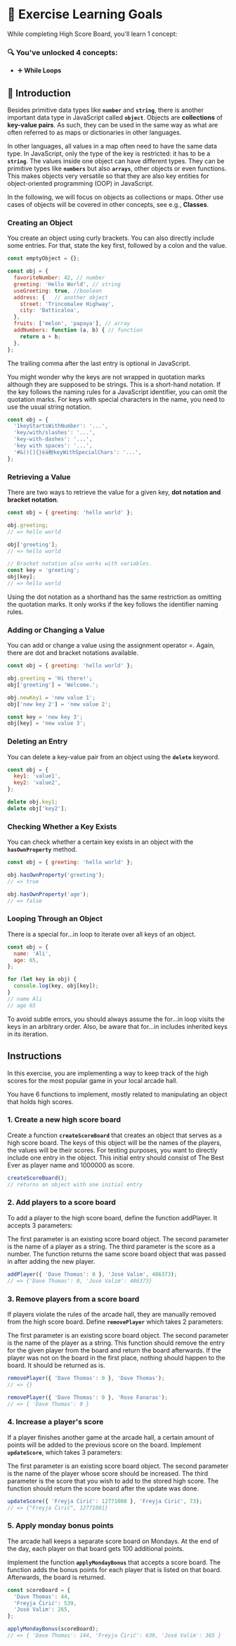 
# 🧠 Exercise Learning Goals

While completing High Score Board, you'll learn 1 concept:

### 🔍 You've unlocked 4 concepts:

- ➕ **While Loops**

## 📘 Introduction

Besides primitive data types like **`number`** and **`string`**, there is another important data type in JavaScript called **`object`**. Objects are **collections** of **key-value pairs**. As such, they can be used in the same way as what are often referred to as maps or dictionaries in other languages.

In other languages, all values in a map often need to have the same data type. In JavaScript, only the type of the key is restricted: it has to be a **`string`**. The values inside one object can have different types. They can be primitive types like **`numbers`** but also **`arrays`**, other objects or even functions. This makes objects very versatile so that they are also key entities for object-oriented programming (OOP) in JavaScript.

In the following, we will focus on objects as collections or maps. Other use cases of objects will be covered in other concepts, see e.g., **Classes**.

### Creating an Object

You create an object using curly brackets. You can also directly include some entries. For that, state the key first, followed by a colon and the value.

```js
const emptyObject = {};

const obj = {
  favoriteNumber: 42, // number
  greeting: 'Hello World', // string
  useGreeting: true, //boolean
  address: {   // another object
    street: 'Trincomalee Highway',
    city: 'Batticaloa',
  },
  fruits: ['melon', 'papaya'], // array
  addNumbers: function (a, b) { // function
    return a + b;
  },
};
```

The trailing comma after the last entry is optional in JavaScript.

You might wonder why the keys are not wrapped in quotation marks although they are supposed to be strings. This is a short-hand notation. If the key follows the naming rules for a JavaScript identifier, you can omit the quotation marks. For keys with special characters in the name, you need to use the usual string notation.

```js
const obj = {
  '1keyStartsWithNumber': '...',
  'key/with/slashes': '...',
  'key-with-dashes': '...',
  'key with spaces': '...',
  '#&()[]{}èä樹keyWithSpecialChars': '...',
};
```

### Retrieving a Value

There are two ways to retrieve the value for a given key, **dot notation and bracket notation**.

```js
const obj = { greeting: 'hello world' };

obj.greeting;
// => hello world

obj['greeting'];
// => hello world

// Bracket notation also works with variables.
const key = 'greeting';
obj[key];
// => hello world
```

Using the dot notation as a shorthand has the same restriction as omitting the quotation marks. It only works if the key follows the identifier naming rules.

### Adding or Changing a Value

You can add or change a value using the assignment operator =. Again, there are dot and bracket notations available.

```js
const obj = { greeting: 'hello world' };

obj.greeting = 'Hi there!';
obj['greeting'] = 'Welcome.';

obj.newKey1 = 'new value 1';
obj['new key 2'] = 'new value 2';

const key = 'new key 3';
obj[key] = 'new value 3';
```

### Deleting an Entry

You can delete a key-value pair from an object using the **`delete`** keyword.

```js
const obj = {
  key1: 'value1',
  key2: 'value2',
};

delete obj.key1;
delete obj['key2'];
```

### Checking Whether a Key Exists

You can check whether a certain key exists in an object with the **`hasOwnProperty`** method.

```js
const obj = { greeting: 'hello world' };

obj.hasOwnProperty('greeting');
// => true

obj.hasOwnProperty('age');
// => false
```

### Looping Through an Object

There is a special for...in loop to iterate over all keys of an object.

```js
const obj = {
  name: 'Ali',
  age: 65,
};

for (let key in obj) {
  console.log(key, obj[key]);
}
// name Ali
// age 65
```

To avoid subtle errors, you should always assume the for...in loop visits the keys in an arbitrary order. Also, be aware that for...in includes inherited keys in its iteration.

## Instructions

In this exercise, you are implementing a way to keep track of the high scores for the most popular game in your local arcade hall.

You have 6 functions to implement, mostly related to manipulating an object that holds high scores.

### 1. Create a new high score board

Create a function **`createScoreBoard`** that creates an object that serves as a high score board. The keys of this object will be the names of the players, the values will be their scores. For testing purposes, you want to directly include one entry in the object. This initial entry should consist of The Best Ever as player name and 1000000 as score.

```js
createScoreBoard();
// returns an object with one initial entry
```

### 2. Add players to a score board

To add a player to the high score board, define the function addPlayer. It accepts 3 parameters:

The first parameter is an existing score board object.
The second parameter is the name of a player as a string.
The third parameter is the score as a number.
The function returns the same score board object that was passed in after adding the new player.

```js
addPlayer({ 'Dave Thomas': 0 }, 'José Valim', 486373);
// => {'Dave Thomas': 0, 'José Valim': 486373}
```

### 3. Remove players from a score board

If players violate the rules of the arcade hall, they are manually removed from the high score board. Define **`removePlayer`** which takes 2 parameters:

The first parameter is an existing score board object.
The second parameter is the name of the player as a string.
This function should remove the entry for the given player from the board and return the board afterwards. If the player was not on the board in the first place, nothing should happen to the board. It should be returned as is.

```js
removePlayer({ 'Dave Thomas': 0 }, 'Dave Thomas');
// => {}

removePlayer({ 'Dave Thomas': 0 }, 'Rose Fanaras');
// => { 'Dave Thomas': 0 }
```

### 4. Increase a player's score

If a player finishes another game at the arcade hall, a certain amount of points will be added to the previous score on the board. Implement **`updateScore`**, which takes 3 parameters:

The first parameter is an existing score board object.
The second parameter is the name of the player whose score should be increased.
The third parameter is the score that you wish to add to the stored high score.
The function should return the score board after the update was done.

```js
updateScore({ 'Freyja Ćirić': 12771008 }, 'Freyja Ćirić', 73);
// => {"Freyja Ćirić", 12771081}
```

### 5. Apply monday bonus points

The arcade hall keeps a separate score board on Mondays. At the end of the day, each player on that board gets 100 additional points.

Implement the function **`applyMondayBonus`** that accepts a score board. The function adds the bonus points for each player that is listed on that board. Afterwards, the board is returned.

```js
const scoreBoard = {
  'Dave Thomas': 44,
  'Freyja Ćirić': 539,
  'José Valim': 265,
};

applyMondayBonus(scoreBoard);
// => { 'Dave Thomas': 144, 'Freyja Ćirić': 639, 'José Valim': 365 }
```